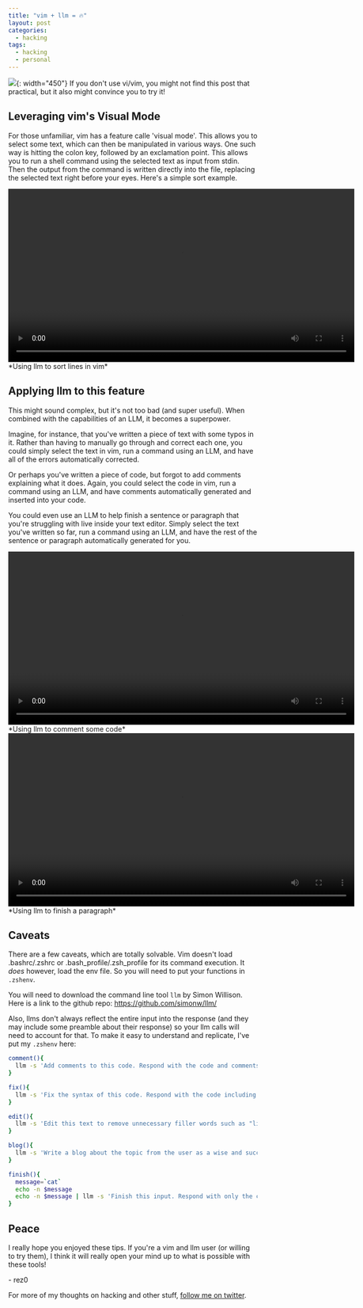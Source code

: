 ```yaml
---
title: "vim + llm = 🔥"
layout: post
categories:
  - hacking
tags:
  - hacking
  - personal
---
```


![](https://i.imgur.com/C6uGNdw.png){: width="450"}
If you don't use vi/vim, you might not find this post that practical, but it also might convince you to try it!

## Leveraging vim's Visual Mode

For those unfamiliar, vim has a feature calle 'visual mode'. This allows you to select some text, which can then be manipulated in various ways. One such way is hitting the colon key, followed by an exclamation point. This allows you to run a shell command using the selected text as input from stdin. Then the output from the command is written directly into the file, replacing the selected text right before your eyes. Here's a simple sort example.

<video width="700" controls>
  <source src="/assets/vimvisualexample.mov" type="video/mp4">
  Your browser does not support the video tag.
</video>
*Using llm to sort lines in vim*


## Applying llm to this feature

This might sound complex, but it's not too bad (and super useful). When combined with the capabilities of an LLM, it becomes a superpower.

Imagine, for instance, that you've written a piece of text with some typos in it. Rather than having to manually go through and correct each one, you could simply select the text in vim, run a command using an LLM, and have all of the errors automatically corrected.

Or perhaps you've written a piece of code, but forgot to add comments explaining what it does. Again, you could select the code in vim, run a command using an LLM, and have comments automatically generated and inserted into your code.

You could even use an LLM to help finish a sentence or paragraph that you're struggling with live inside your text editor. Simply select the text you've written so far, run a command using an LLM, and have the rest of the sentence or paragraph automatically generated for you.

<video width="700" controls>
    <source src="/assets/vimcomment.mov" type="video/mp4">
    Your browser does not support the video tag.
</video>
*Using llm to comment some code*

<video width="700" controls>
    <source src="/assets/vimfinish.mov" type="video/mp4">
    Your browser does not support the video tag.
</video>
*Using llm to finish a paragraph*

## Caveats

There are a few caveats, which are totally solvable. Vim doesn't load .bashrc/.zshrc or .bash_profile/.zsh_profile for its command execution. It _does_ however, load the env file. So you will need to put your functions in `.zshenv`. 

You will need to download the command line tool `llm` by Simon Willison. Here is a link to the github repo: https://github.com/simonw/llm/

Also, llms don't always reflect the entire input into the response (and they may include some preamble about their response) so your llm calls will need to account for that. To make it easy to understand and replicate, I've put my `.zshenv` here:

```bash
comment(){
  llm -s 'Add comments to this code. Respond with the code and comments. Do not alter the functional aspect of the code, but still return it. Be sure and include the code in the response. Do not respond in a markdown code block. Just respond with the code and comments. Do not preamble or say anything before or after the code. for example: If the user sent "print(1)\nprint(2)", you would reply "# Prints 1\nprint(1)\n# Prints 2\nprint(2)"' - o temperature .2
}
```
```bash
fix(){
  llm -s 'Fix the syntax of this code. Respond with the code including any fixes. Do not alter the functional aspect of the code, but simply fix it and respond with all of it. Do not respond in a markdown code block. Just respond with the code. Do not preamble or say anything before or after the code. for example: If the user sent "print(1", you would simply reply "print(1)"' -o temperature .2
}
```
```bash
edit(){
  llm -s 'Edit this text to remove unnecessary filler words such as "like", "you know", and unimportant adverbs. Respond with the edited text only. Do not alter the speaking style or primary content.' -o temperature .1
}
```
```bash
blog(){
  llm -s 'Write a blog about the topic from the user as a wise and succinct writer such as Paul Graham or Tyler Cowen, but only use high school term paper vocabulary or lower.' -o temperature .4 -o presence_penalty .2 -m  gpt-4
}
```
```bash
finish(){
  message=`cat`
  echo -n $message
  echo -n $message | llm -s 'Finish this input. Respond with only the completion text. Do not respond with the input. Do not preamble or say anything before or after the completion. For example: If the user sent "The sky  is", you would simply reply " blue." If the input is code, write quality code that is syntactically correct. If the input is text, respond as a wise, succinct writer such as Paul Graham or Tyler Cowen, but only use high   school term paper vocabulary or lower.' -o temperature .4 -o presence_penalty .2 -m gpt-4
}
```

## Peace

I really hope you enjoyed these tips. If you're a vim and llm user (or willing to try them), I think it will really open your mind up to what is possible with these tools!

\- rez0

For more of my thoughts on hacking and other stuff, [follow me on twitter](https://twitter.com/rez0__). 

<meta name="twitter:card" content="summary_large_image" />
<meta name="twitter:site" content="@rez0__" />
<meta name="twitter:creator" content="@rez0__" />
<meta property="og:url" content="https://rez0.blog/personal/2023/09/18/vim-llm-hacks.html" />
<meta property="og:title" content="vim + llm = 🔥" />
<meta property="og:description" content="Using vim's visual mode with the llm tool for fun and profit" />
<meta property="og:image" content="https://i.imgur.com/C6uGNdw.png" />
